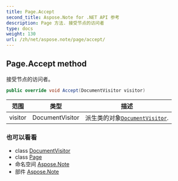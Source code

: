 ```yaml
---
title: Page.Accept
second_title: Aspose.Note for .NET API 参考
description: Page 方法. 接受节点的访问者
type: docs
weight: 130
url: /zh/net/aspose.note/page/accept/
---
```

## Page.Accept method

接受节点的访问者。

```csharp
public override void Accept(DocumentVisitor visitor)
```

| 范围 | 类型 | 描述 |
| --- | --- | --- |
| visitor | DocumentVisitor | 派生类的对象[`DocumentVisitor`](../../documentvisitor/). |

### 也可以看看

* class [DocumentVisitor](../../documentvisitor/)
* class [Page](../)
* 命名空间 [Aspose.Note](../../page/)
* 部件 [Aspose.Note](../../../)


